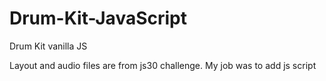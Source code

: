 # Drum-Kit-JavaScript

Drum Kit vanilla JS

Layout and audio files are from js30 challenge. My job was to add js script

